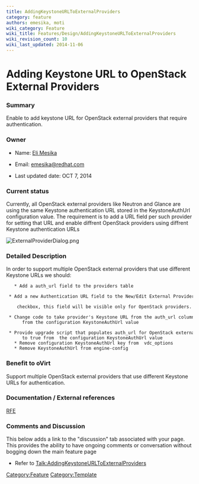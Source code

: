 ```yaml
---
title: AddingKeystoneURLToExternalProviders
category: feature
authors: emesika, moti
wiki_category: Feature
wiki_title: Features/Design/AddingKeystoneURLToExternalProviders
wiki_revision_count: 10
wiki_last_updated: 2014-11-06
---
```


# Adding Keystone URL to OpenStack External Providers

### Summary

Enable to add keystone URL for OpenStack external providers that require authentication.

### Owner

*   Name: [ Eli Mesika](User:MyUser)

<!-- -->

*   Email: emesika@redhat.com

<!-- -->

*   Last updated date: OCT 7, 2014

### Current status

Currently, all OpenStack external providers like Neutron and Glance are using the same Keystone authentication URL stored in the KeystoneAuthUrl configuration value. The requirement is to add a URL field per such provider for setting that URL and enable diffrent OpenStack providers using diffrent Keystone authentication URLs

![](ExternalProviderDialog.png "ExternalProviderDialog.png")

### Detailed Description

In order to support multiple OpenStack external providers that use different Keystone URLs we should:

       * Add a auth_url field to the providers table
       * Add a new Authentication URL field to the New/Edit External Provider dialog under the Requires Authentication 
          checkbox, this field will be visible only for OpenStack providers.
       * Change code to take provider's Keystone URL from the auth_url column in he providers table rather than
          from the configuration KeystoneAuthUrl value
       * Provide upgrade script that populates auth_url for OpenStack external providers that have auth_required set
          to true from  the configuration KeystoneAuthUrl value
       * Remove configuration KeystoneAuthUrl key from  vdc_options 
       * Remove KeystoneAuthUrl from engine-config

### Benefit to oVirt

Support multiple OpenStack external providers that use different Keystone URLs for authentication.

### Documentation / External references

[RFE](https://bugzilla.redhat.com/show_bug.cgi?id=1157999)

### Comments and Discussion

This below adds a link to the "discussion" tab associated with your page. This provides the ability to have ongoing comments or conversation without bogging down the main feature page

*   Refer to <Talk:AddingKeystoneURLToExternalProviders>

<Category:Feature> <Category:Template>
